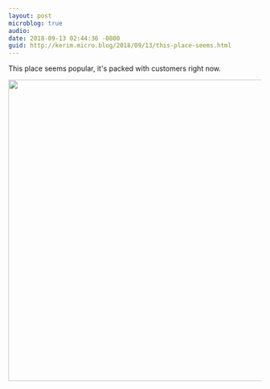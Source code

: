 ```yaml
---
layout: post
microblog: true
audio: 
date: 2018-09-13 02:44:36 -0800
guid: http://kerim.micro.blog/2018/09/13/this-place-seems.html
---
```

This place seems popular, it's packed with customers right now.

<img src="http://micro.oxus.net/uploads/2018/ef63dd479b.jpg" width="562" height="600" />

